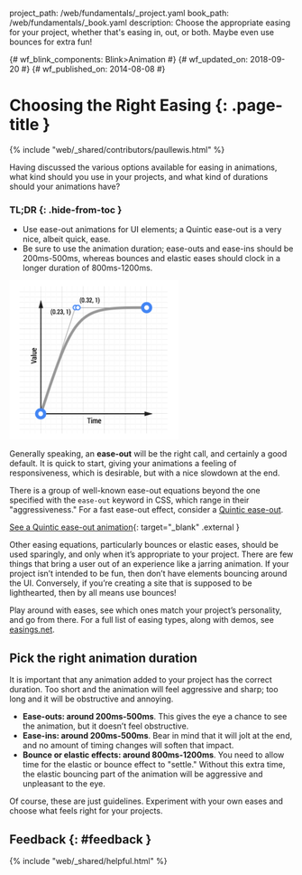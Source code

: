 project_path: /web/fundamentals/_project.yaml book_path: /web/fundamentals/_book.yaml description: Choose the appropriate easing for your project, whether that's easing in, out, or both. Maybe even use bounces for extra fun!

{# wf_blink_components: Blink>Animation #} {# wf_updated_on: 2018-09-20 #} {# wf_published_on: 2014-08-08 #}

# Choosing the Right Easing {: .page-title }

{% include "web/_shared/contributors/paullewis.html" %}

Having discussed the various options available for easing in animations, what kind should you use in your projects, and what kind of durations should your animations have?

### TL;DR {: .hide-from-toc }

* Use ease-out animations for UI elements; a Quintic ease-out is a very nice, albeit quick, ease.
* Be sure to use the animation duration; ease-outs and ease-ins should be 200ms-500ms, whereas bounces and elastic eases should clock in a longer duration of 800ms-1200ms.

<img src="images/quintic-ease-out-markers.png" alt="A Quintic ease-out animation curve" style="max-width: 300px" class="attempt-right" />

Generally speaking, an **ease-out** will be the right call, and certainly a good default. It is quick to start, giving your animations a feeling of responsiveness, which is desirable, but with a nice slowdown at the end.

There is a group of well-known ease-out equations beyond the one specified with the `ease-out` keyword in CSS, which range in their "aggressiveness." For a fast ease-out effect, consider a [Quintic ease-out](http://easings.net/#easeOutQuint).

[See a Quintic ease-out animation](https://googlesamples.github.io/web-fundamentals/fundamentals/design-and-ux/animations/box-move-quintic-ease-out.html){: target="_blank" .external }

Other easing equations, particularly bounces or elastic eases, should be used sparingly, and only when it’s appropriate to your project. There are few things that bring a user out of an experience like a jarring animation. If your project isn’t intended to be fun, then don’t have elements bouncing around the UI. Conversely, if you’re creating a site that is supposed to be lighthearted, then by all means use bounces!

Play around with eases, see which ones match your project’s personality, and go from there. For a full list of easing types, along with demos, see [easings.net](http://easings.net).

## Pick the right animation duration

It is important that any animation added to your project has the correct duration. Too short and the animation will feel aggressive and sharp; too long and it will be obstructive and annoying.

* **Ease-outs: around 200ms-500ms**. This gives the eye a chance to see the animation, but it doesn’t feel obstructive.
* **Ease-ins: around 200ms-500ms**. Bear in mind that it will jolt at the end, and no amount of timing changes will soften that impact.
* **Bounce or elastic effects: around 800ms-1200ms**. You need to allow time for the elastic or bounce effect to "settle." Without this extra time, the elastic bouncing part of the animation will be aggressive and unpleasant to the eye.

Of course, these are just guidelines. Experiment with your own eases and choose what feels right for your projects.

## Feedback {: #feedback }

{% include "web/_shared/helpful.html" %}